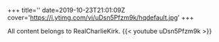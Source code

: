 +++
title=''
date=2019-10-23T21:01:09Z
cover='https://i.ytimg.com/vi/uDsn5Pfzm9k/hqdefault.jpg'
+++

All content belongs to RealCharlieKirk.
{{< youtube uDsn5Pfzm9k >}}
